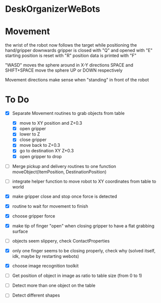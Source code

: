 # DeskOrganizerWeBots

# Movement

the wrist of the robot now follows the target while positioning the hand/gripper downwards
gripper is closed with "Q" and opened with "E"
starting position is reset with "R"
position data is printed with "F"

"WASD" moves the sphere around in X-Y directions
SPACE and SHIFT+SPACE move the sphere UP or DOWN respectively

Movement directions make sense when "standing" in front of the robot
 


# To Do

 - [X] Separate Movement routines to grab objects from table
   - [X] move to XY position and Z+0.3
   - [X] open gripper
   - [X] lower to Z
   - [X] close gripper
   - [X] move back to Z+0.3
   - [X] go to destination XY Z+0.3
   - [X] open gripper to drop
 - [ ] Merge pickup and delivery routines to one function moveObject(ItemPosition, DestinationPosition)


 - [ ] integrate helper function to move robot to XY coordinates from table to world
 - [X] make gripper close and stop once force is detected
 - [X] routine to wait for movement to finish
 - [X] choose gripper force
 - [X] make tip of finger "open" when closing gripper to have a flat grabbing surface
 - [ ] objects seem slippery, check ContactProperties
 - [X] only one finger seems to be closing properly, check why (solved itself, idk, maybe by restarting webots)

 - [X] choose image recognition toolkit
 - [ ] Get position of object in image as ratio to table size (from 0 to 1)
 - [ ] Detect more than one object on the table
 - [ ] Detect different shapes




